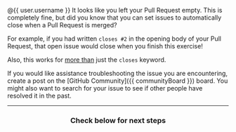 @{{ user.username }} It looks like you left your Pull Request empty. This is completely fine, but did you know that you can set issues to automatically close when a Pull Request is merged?

For example, if you had written `closes #2` in the opening body of your Pull Request, that open issue would close when you finish this exercise!

Also, this works for [more than](https://help.github.com/articles/closing-issues-using-keywords/) just the `closes` keyword.

If you would like assistance troubleshooting the issue you are encountering, create a post on the [GitHub Community]({{ communityBoard }}) board. You might also want to search for your issue to see if other people have resolved it in the past.

<hr>
<h3 align="center">Check below for next steps</h3>
